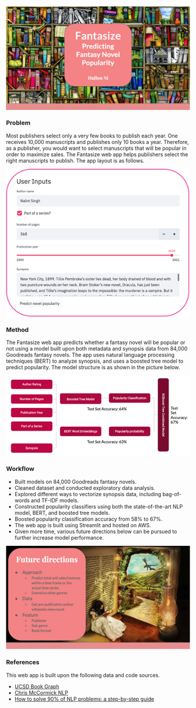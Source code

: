 ![Cover image](/images/cover_image.png)

### Problem
Most publishers select only a very few books to publish each year. One receives 10,000 manuscripts and publishes only 10 books a year. Therefore, as a publisher, you would want to select manuscripts that will be popular in order to maximize sales. The Fantasize web app helps publishers select the right manuscripts to publish. The app layout is as follows.

![App layout](/images/app_layout.png)

### Method
The Fantasize web app predicts whether a fantasy novel will be popular or not using a model built upon both metadata and synopsis data from 84,000 Goodreads fantasy novels. The app uses natural language processing techniques (BERT) to analyze synopsis, and uses a boosted tree model to predict popularity. The model structure is as shown in the picture below. 

![Model structure](/images/model_structure.png)

### Workflow
* Built models on 84,000 Goodreads fantasy novels.
* Cleaned dataset and conducted exploratory data analysis.
* Explored different ways to vectorize synopsis data, including bag-of-words and TF-IDF models.
* Constructed popularity classifiers using both the state-of-the-art NLP model, BERT, and boosted tree models.
* Boosted popularity classification accuracy from 58% to 67%.
* The web app is built using Streamlit and hosted on AWS.
* Given more time, various future directions below can be pursued to further increase model performance. 

![Future directions](/images/future_directions.png)

### References
This web app is built upon the following data and code sources.
* [UCSD Book Graph](https://sites.google.com/eng.ucsd.edu/ucsdbookgraph/home)
* [Chris McCormick NLP](https://www.chrismccormick.ai/)
* [How to solve 90% of NLP problems: a step-by-step guide](https://blog.insightdatascience.com/how-to-solve-90-of-nlp-problems-a-step-by-step-guide-fda605278e4e#:~:text=Remove%20all%20irrelevant%20characters%20such,%2C%20and%20%E2%80%9CHELLO%E2%80%9D%20the%20same)

